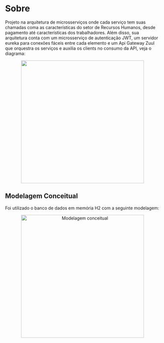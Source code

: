 # Sobre

Projeto na arquitetura de microsserviços onde cada serviço tem suas chamadas coma as características do setor de Recursos Humanos, desde pagamento até características dos trabalhadores. Além disso, sua arquitetura conta com um microsserviço de autenticação JWT, um servidor eureka para conexões fáceis entre cada elemento e um Api Gateway Zuul que orquestra os serviços e auxilia os clients no consumo da API, veja o diagrama: 

<p align="center">
  <a href="https://i.pinimg.com/originals/68/5c/1d/685c1d34f97f72a24aa13b4f60789886.jpg">
    <img align="center" width="400" src="https://i.pinimg.com/originals/68/5c/1d/685c1d34f97f72a24aa13b4f60789886.jpg">
  </a>
<p/>

## Modelagem Conceitual 

Foi utilizado o banco de dados em memória H2 com a seguinte modelagem:

<p align="center">
  <a href="https://i.pinimg.com/originals/8b/4b/72/8b4b7229e50699ca387ce617b2dae4e3.jpg">
    <img alt="Modelagem conceitual" width="400" src="https://i.pinimg.com/originals/8b/4b/72/8b4b7229e50699ca387ce617b2dae4e3.jpg">
  </a>
<p/>
